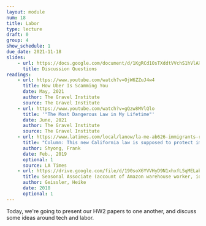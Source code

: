 ```yaml
---
layout: module
num: 18
title: Labor
type: lecture
draft: 0
group: 4
show_schedule: 1
due_date: 2021-11-18
slides:
    - url: https://docs.google.com/document/d/1KgRCd1OsTXddtVVchS1hVlAXbrhO9bqOTON_5M6UfJw/edit?usp=sharing
      title: Discussion Questions
readings:
    - url: https://www.youtube.com/watch?v=OjW6ZZuJ4w4
      title: How Uber Is Scamming You
      date: May, 2021
      author: The Gravel Institute
      source: The Gravel Institute
    - url: https://www.youtube.com/watch?v=gQzw8MVlQlo
      title: '"The Most Dangerous Law in My Lifetime"'
      date: June, 2021
      author: The Gravel Institute
      source: The Gravel Institute
    - url: https://www.latimes.com/local/lanow/la-me-ab626-immigrants-reality-20190218-htmlstory.html
      title: "Column: This new California law is supposed to protect immigrant home cooks. It may help tech giants instead"
      author: Shyong, Frank
      date: Feb., 2019
      optional: 1
      source: LA Times
    - url: https://drive.google.com/file/d/190soX6YVVHyD9N1xhxfLSqMELabfiP3F/view
      title: Seasonal Associate (account of Amazon warehouse worker, ideal to read p. 9-109)
      author: Geissler, Heike
      date: 2018
      optional: 1
---
```


Today, we're going to present our HW2 papers to one another, and discuss some ideas around tech and labor.

